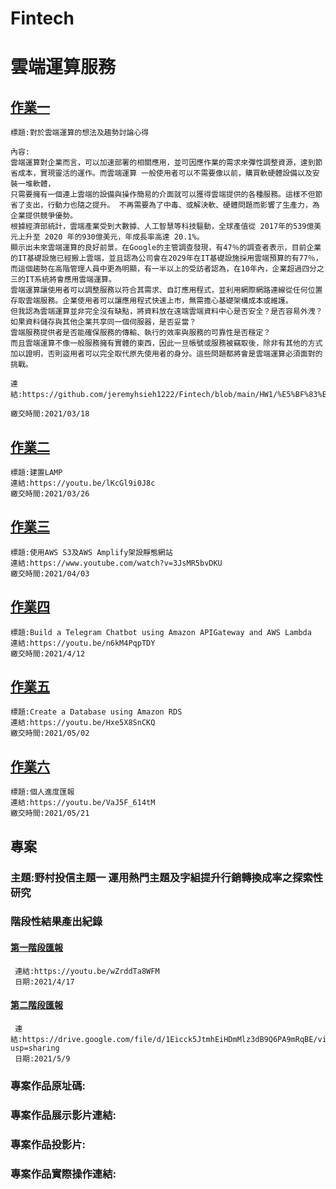 # Fintech
# 雲端運算服務
## [作業一](https://github.com/jeremyhsieh1222/Fintech/blob/main/HW1/%E5%BF%83%E5%BE%971)
    標題:對於雲端運算的想法及趨勢討論心得
    
    內容:
    雲端運算對企業而言，可以加速部署的相關應用，並可因應作業的需求來彈性調整資源，達到節省成本，實現靈活的運作。而雲端運算 一般使用者可以不需要像以前，購買軟硬體設備以及安裝一堆軟體，
    只需要擁有一個連上雲端的設備與操作簡易的介面就可以獲得雲端提供的各種服務。這樣不但節省了支出，行動力也隨之提升。 不再需要為了中毒、或解決軟、硬體問題而影響了生產力，為企業提供競爭優勢。
    根據經濟部統計，雲端產業受到大數據、人工智慧等科技驅動，全球產值從 2017年的539億美元上升至 2020 年的930億美元，年成長率高達 20.1%。
    顯示出未來雲端運算的良好前景。在Google的主管調查發現，有47％的調查者表示，目前企業的IT基礎設施已經搬上雲端，並且認為公司會在2029年在IT基礎設施採用雲端預算的有77％，
    而這個趨勢在高階管理人員中更為明顯，有一半以上的受訪者認為，在10年內，企業超過四分之三的IT系統將會應用雲端運算。
    雲端運算讓使用者可以調整服務以符合其需求、自訂應用程式，並利用網際網路連線從任何位置存取雲端服務。企業使用者可以讓應用程式快速上市，無需擔心基礎架構成本或維護。
    但我認為雲端運算並非完全沒有缺點，將資料放在遠端雲端資料中心是否安全？是否容易外洩？如果資料儲存與其他企業共享同一個伺服器，是否妥當？
    雲端服務提供者是否能確保服務的傳輸、執行的效率與服務的可靠性是否穩定？
    而且雲端運算不像一般服務擁有實體的東西，因此一旦帳號或服務被竊取後，除非有其他的方式加以證明，否則盜用者可以完全取代原先使用者的身分。這些問題都將會是雲端運算必須面對的挑戰。
    
    連結:https://github.com/jeremyhsieh1222/Fintech/blob/main/HW1/%E5%BF%83%E5%BE%971
    
    繳交時間:2021/03/18
## [作業二](https://youtu.be/lKcGl9i0J8c) 
    標題:建置LAMP
    連結:https://youtu.be/lKcGl9i0J8c
    繳交時間:2021/03/26
## [作業三](https://www.youtube.com/watch?v=3JsMR5bvDKU) 
    標題:使用AWS S3及AWS Amplify架設靜態網站
    連結:https://www.youtube.com/watch?v=3JsMR5bvDKU
    繳交時間:2021/04/03
## [作業四](https://youtu.be/n6kM4PqpTDY) 
    標題:Build a Telegram Chatbot using Amazon APIGateway and AWS Lambda
    連結:https://youtu.be/n6kM4PqpTDY
    繳交時間:2021/4/12
## [作業五](https://youtu.be/Hxe5X8SnCKQ) 
    標題:Create a Database using Amazon RDS
    連結:https://youtu.be/Hxe5X8SnCKQ
    繳交時間:2021/05/02
## [作業六](https://youtu.be/VaJ5F_614tM) 
    標題:個人進度匯報
    連結:https://youtu.be/VaJ5F_614tM
    繳交時間:2021/05/21    
## 專案
### 主題:野村投信主題一 運用熱門主題及字組提升行銷轉換成率之探索性研究
### 階段性結果產出紀錄
#### [第一階段匯報](https://youtu.be/wZrddTa8WFM)
     連結:https://youtu.be/wZrddTa8WFM
     日期:2021/4/17
#### [第二階段匯報](https://drive.google.com/file/d/1Eicck5JtmhEiHDmMlz3dB9Q6PA9mRqBE/view?usp=sharing)
     連結:https://drive.google.com/file/d/1Eicck5JtmhEiHDmMlz3dB9Q6PA9mRqBE/view?usp=sharing
     日期:2021/5/9
### 專案作品原址碼:
### 專案作品展示影片連結:
### 專案作品投影片:
### 專案作品實際操作連結:

    
  
